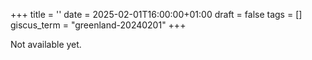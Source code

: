 +++
title = ''
date = 2025-02-01T16:00:00+01:00
draft = false
tags = []
giscus_term = "greenland-20240201"
+++

Not available yet.